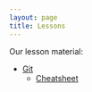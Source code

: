 ```yaml
---
layout: page
title: Lessons
---
```


Our lesson material:

* [Git](../git/index.html)
    * [Cheatsheet](../git/cheatsheet/index.html)
